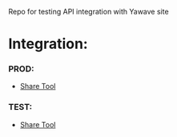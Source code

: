 Repo for testing API integration with Yawave site

# Integration:

### PROD:

- [Share Tool](https://id-dan.github.io/prod-share-tool-metatags.html)

### TEST:

- [Share Tool](https://id-dan.github.io/stage-share-tool-metatags.html)
